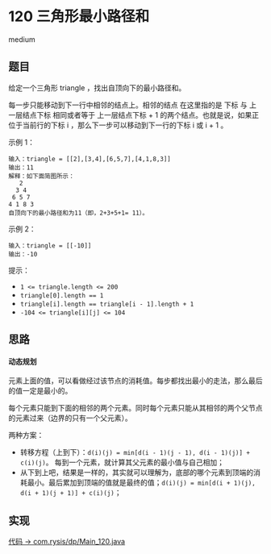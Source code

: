 # 120 三角形最小路径和

medium

## 题目

给定一个三角形 triangle ，找出自顶向下的最小路径和。

每一步只能移动到下一行中相邻的结点上。相邻的结点 在这里指的是 下标 与 上一层结点下标 相同或者等于 上一层结点下标 + 1 的两个结点。也就是说，如果正位于当前行的下标 i ，那么下一步可以移动到下一行的下标 i 或 i + 1 。


示例 1：
```
输入：triangle = [[2],[3,4],[6,5,7],[4,1,8,3]]
输出：11
解释：如下面简图所示：
   2
  3 4
 6 5 7
4 1 8 3
自顶向下的最小路径和为11（即，2+3+5+1= 11）。
```
示例 2：
```
输入：triangle = [[-10]]
输出：-10
```

提示：

- `1 <= triangle.length <= 200`
- `triangle[0].length == 1`
- `triangle[i].length == triangle[i - 1].length + 1`
- `-104 <= triangle[i][j] <= 104`

## 思路

#### 动态规划

元素上面的值，可以看做经过该节点的消耗值。每步都找出最小的走法，那么最后的值一定是最小的。

每个元素只能到下面的相邻的两个元素。同时每个元素只能从其相邻的两个父节点的元素过来（边界的只有一个父元素）。

两种方案：

- 转移方程（上到下）：`d(i)(j) = min[d(i - 1)(j - 1), d(i - 1)(j)] + c(i)(j)`。 每到一个元素，就计算其父元素的最小值与自己相加；
- 从下到上吧，结果是一样的，其实就可以理解为，底部的哪个元素到顶端的消耗最小。最后累加到顶端的值就是最终的值；`d(i)(j) = min[d(i + 1)(j), d(i + 1)(j + 1)] + c(i)(j)`；

## 实现

[代码 -> com.rysis/dp/Main_120.java](../../src/com/rysis/dp/Main_120.java)